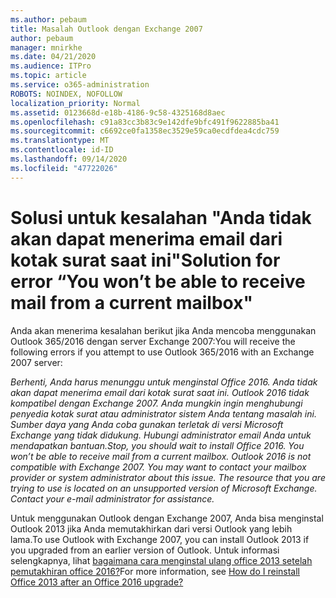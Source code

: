 ```yaml
---
ms.author: pebaum
title: Masalah Outlook dengan Exchange 2007
author: pebaum
manager: mnirkhe
ms.date: 04/21/2020
ms.audience: ITPro
ms.topic: article
ms.service: o365-administration
ROBOTS: NOINDEX, NOFOLLOW
localization_priority: Normal
ms.assetid: 0123668d-e18b-4186-9c58-4325168d8aec
ms.openlocfilehash: c91a83cc3b83c9e142dfe9bfc491f9622885ba41
ms.sourcegitcommit: c6692ce0fa1358ec3529e59ca0ecdfdea4cdc759
ms.translationtype: MT
ms.contentlocale: id-ID
ms.lasthandoff: 09/14/2020
ms.locfileid: "47722026"
---
```

# <a name="solution-for-error-you-wont-be-able-to-receive-mail-from-a-current-mailbox"></a><span data-ttu-id="b489c-102">Solusi untuk kesalahan "Anda tidak akan dapat menerima email dari kotak surat saat ini"</span><span class="sxs-lookup"><span data-stu-id="b489c-102">Solution for error “You won’t be able to receive mail from a current mailbox"</span></span>
<span data-ttu-id="b489c-103">Anda akan menerima kesalahan berikut jika Anda mencoba menggunakan Outlook 365/2016 dengan server Exchange 2007:</span><span class="sxs-lookup"><span data-stu-id="b489c-103">You will receive the following errors if you attempt to use Outlook 365/2016 with an Exchange 2007 server:</span></span>

<span data-ttu-id="b489c-104">*Berhenti, Anda harus menunggu untuk menginstal Office 2016. Anda tidak akan dapat menerima email dari kotak surat saat ini. Outlook 2016 tidak kompatibel dengan Exchange 2007. Anda mungkin ingin menghubungi penyedia kotak surat atau administrator sistem Anda tentang masalah ini. Sumber daya yang Anda coba gunakan terletak di versi Microsoft Exchange yang tidak didukung. Hubungi administrator email Anda untuk mendapatkan bantuan.*</span><span class="sxs-lookup"><span data-stu-id="b489c-104">*Stop, you should wait to install Office 2016. You won’t be able to receive mail from a current mailbox. Outlook 2016 is not compatible with Exchange 2007. You may want to contact your mailbox provider or system administrator about this issue. The resource that you are trying to use is located on an unsupported version of Microsoft Exchange. Contact your e-mail administrator for assistance.*</span></span>

<span data-ttu-id="b489c-105">Untuk menggunakan Outlook dengan Exchange 2007, Anda bisa menginstal Outlook 2013 jika Anda memutakhirkan dari versi Outlook yang lebih lama.</span><span class="sxs-lookup"><span data-stu-id="b489c-105">To use Outlook with Exchange 2007, you can install Outlook 2013 if you upgraded from an earlier version of Outlook.</span></span> <span data-ttu-id="b489c-106">Untuk informasi selengkapnya, lihat [bagaimana cara menginstal ulang office 2013 setelah pemutakhiran office 2016?](https://support.office.com/article/a6ca92f4-cbb4-4609-9fdb-f8d3dd6812f3)</span><span class="sxs-lookup"><span data-stu-id="b489c-106">For more information, see [How do I reinstall Office 2013 after an Office 2016 upgrade?](https://support.office.com/article/a6ca92f4-cbb4-4609-9fdb-f8d3dd6812f3)</span></span>